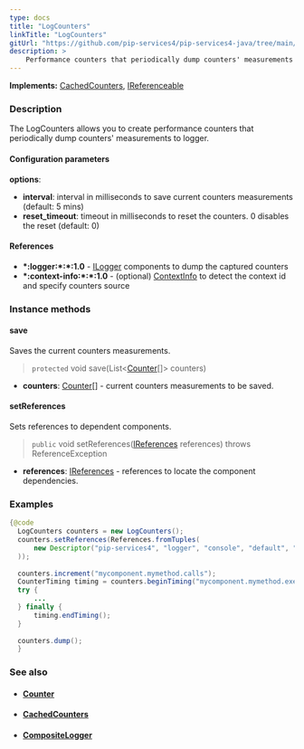 ```yaml
---
type: docs
title: "LogCounters"
linkTitle: "LogCounters"
gitUrl: "https://github.com/pip-services4/pip-services4-java/tree/main/pip-services4-observability-java"
description: >
    Performance counters that periodically dump counters' measurements to logger.
---
```


**Implements:** [CachedCounters](../cached_counters), [IReferenceable](../../../components/refer/ireferenceable)

### Description

The LogCounters allows you to create performance counters that periodically dump counters' measurements to logger.

#### Configuration parameters

**options**:
- **interval**: interval in milliseconds to save current counters measurements (default: 5 mins)
- **reset_timeout**: timeout in milliseconds to reset the counters. 0 disables the reset (default: 0)


#### References
- **\*:logger:\*:\*:1.0** - [ILogger](../../log/ilogger) components to dump the captured counters
- **\*:context-info:\*:\*:1.0** - (optional) [ContextInfo](../../../components/context/context_info) to detect the context id and specify counters source



### Instance methods

#### save
Saves the current counters measurements.

> `protected` void save(List<[Counter](../counter)[]> counters)

- **counters**: [Counter](../counter)[] - current counters measurements to be saved.


#### setReferences
Sets references to dependent components.

> `public` void setReferences([IReferences](../../../commons/refer/ireferences) references) throws ReferenceException

- **references**: [IReferences](../../../commons/refer/ireferences) - references to locate the component dependencies.

### Examples

```java
{@code
  LogCounters counters = new LogCounters();
  counters.setReferences(References.fromTuples(
      new Descriptor("pip-services4", "logger", "console", "default", "1.0"), new ConsoleLogger()
  ));
 
  counters.increment("mycomponent.mymethod.calls");
  CounterTiming timing = counters.beginTiming("mycomponent.mymethod.exec_time");
  try {
      ...
  } finally {
      timing.endTiming();
  }
 
  counters.dump();
  }
```

### See also
- #### [Counter](../counter)
- #### [CachedCounters](../cached_counters)
- #### [CompositeLogger](../../log/composite_logger)
